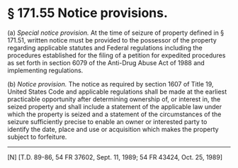 # § 171.55   Notice provisions.

(a) *Special notice provision.* At the time of seizure of property defined in § 171.51, written notice must be provided to the possessor of the property regarding applicable statutes and Federal regulations including the procedures established for the filing of a petition for expedited procedures as set forth in section 6079 of the Anti-Drug Abuse Act of 1988 and implementing regulations. 


(b) *Notice provision.* The notice as required by section 1607 of Title 19, United States Code and applicable regulations shall be made at the earliest practicable opportunity after determining ownership of, or interest in, the seized property and shall include a statement of the applicable law under which the property is seized and a statement of the circumstances of the seizure sufficiently precise to enable an owner or interested party to identify the date, place and use or acquisition which makes the property subject to forfeiture. 



---

[N] [T.D. 89-86, 54 FR 37602, Sept. 11, 1989; 54 FR 43424, Oct. 25, 1989]




